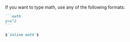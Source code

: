 If you want to type math, use any of the following formats:

``````markdown
```math
y=x^2
```
``````

```markdown
$`inline math`$
```
